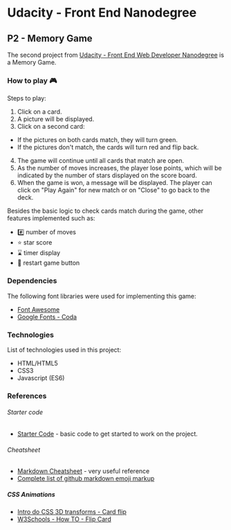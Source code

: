 # Udacity - Front End Nanodegree

## P2 - Memory Game

The second project from [Udacity - Front End Web Developer Nanodegree](https://www.udacity.com/course/front-end-web-developer-nanodegree--nd001) is a Memory Game.

### How to play :video_game:

Steps to play:
1. Click on a card.
2. A picture will be displayed.
3. Click on a second card:
 * If the pictures on both cards match, they will turn green.  
 * If the pictures don't match, the cards will turn red and flip back.
4. The game will continue until all cards that match are open.
5. As the number of moves increases, the player lose points, which will be indicated by the number of stars displayed on the score board.
6. When the game is won, a message will be displayed. The player can click on "Play Again" for new match or on "Close" to go back to the deck.

Besides the basic logic to check cards match during the game, other features implemented such as:

* :hash: number of moves
* :star: star score
* :hourglass: timer display
* :repeat: restart game button

### Dependencies

The following font libraries were used for implementing this game:

* [Font Awesome](https://maxcdn.bootstrapcdn.com/font-awesome/4.6.1/css/font-awesome.min.css)
* [Google Fonts - Coda](https://fonts.googleapis.com/css?family=Coda)  

### Technologies

List of technologies used in this project:
* HTML/HTML5
* CSS3
* Javascript (ES6)

### References

###### Starter code

* [Starter Code](https://github.com/udacity/fend-project-memory-game) - basic code to get started to work on the project.

###### Cheatsheet
* [Markdown Cheatsheet](https://github.com/adam-p/markdown-here/wiki/Markdown-Cheatsheet#links) - very useful reference
* [Complete list of github markdown emoji markup](https://gist.github.com/rxaviers/7360908)

##### CSS Animations
* [Intro do CSS 3D transforms - Card flip](https://3dtransforms.desandro.com/card-flip)
* [W3Schools - How TO - Flip Card](https://www.w3schools.com/howto/howto_css_flip_card.asp)
